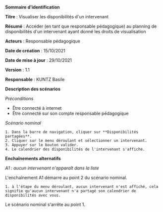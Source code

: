**Sommaire d’identification**

  **Titre** : Visualiser les disponibilités d'un intervenant

  **Résumé** : Accéder (en tant que responsable pédagogique) au planning de disponibilités d'un intervenant ayant donné les droits de visualisation

  **Acteurs** : Responsable pédagogique

  **Date de création** : 15/10/2021

  **Date de mise à jour**  : 29/10/2021

  **Version** : 1.1

  **Responsable** : KUNTZ Basile



**Description des scénarios**

*Préconditions*

- Être connecté à internet
- Être connecté sur son compte responsable pédagogique

*Scénario nominal*

 	1. Dans la barre de navigation, cliquer sur **Disponibilités partagées**.
 	2. Cliquer sur le menu déroulant et sélectionner un intervenant.
 	3. Appuyer sur le bouton valider.
 	4. Le calendrier des disponibilités de l'intervenant s'affiche.

**Enchaînements alternatifs**

*A1 : aucun intervenant n'apparaît dans la liste*

L'enchaînement A1 démarre au point 2 du scénario nominal.

 	1. à l'étape du menu déroulant, aucun intervenant n'est affiché, cela signifie qu'aucun intervenant n'a partagé son calendrier de disponibilités avec vous.

Le scénario nominal s'arrête au point 1.